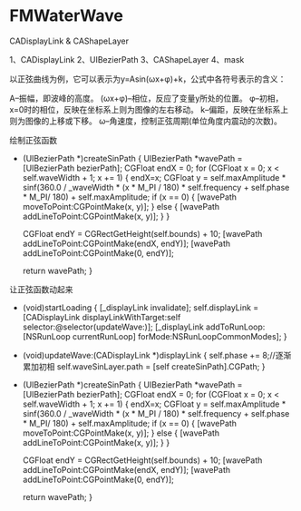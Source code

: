 # FMWaterWave
CADisplayLink &amp; CAShapeLayer 

1、CADisplayLink
2、UIBezierPath
3、CAShapeLayer
4、mask

以正弦曲线为例，它可以表示为y=Asin(ωx+φ)+k，公式中各符号表示的含义：

A–振幅，即波峰的高度。
(ωx+φ)–相位，反应了变量y所处的位置。
φ–初相，x=0时的相位，反映在坐标系上则为图像的左右移动。
k–偏距，反映在坐标系上则为图像的上移或下移。
ω–角速度，控制正弦周期(单位角度内震动的次数)。

绘制正弦函数
- (UIBezierPath *)createSinPath
{
    UIBezierPath *wavePath = [UIBezierPath bezierPath];
    CGFloat endX = 0;
    for (CGFloat x = 0; x < self.waveWidth + 1; x += 1) {
        endX=x;
        CGFloat y = self.maxAmplitude * sinf(360.0 / _waveWidth * (x  * M_PI / 180) * self.frequency + self.phase * M_PI/ 180) + self.maxAmplitude;
        if (x == 0) {
            [wavePath moveToPoint:CGPointMake(x, y)];
        } else {
            [wavePath addLineToPoint:CGPointMake(x, y)];
        }
    }

    CGFloat endY = CGRectGetHeight(self.bounds) + 10;
    [wavePath addLineToPoint:CGPointMake(endX, endY)];
    [wavePath addLineToPoint:CGPointMake(0, endY)];

    return wavePath;
}

让正弦函数动起来
- (void)startLoading
{
    [_displayLink invalidate];
    self.displayLink = [CADisplayLink displayLinkWithTarget:self
        selector:@selector(updateWave:)];
    [_displayLink addToRunLoop:[NSRunLoop currentRunLoop] forMode:NSRunLoopCommonModes];
}

- (void)updateWave:(CADisplayLink *)displayLink
{
    self.phase += 8;//逐渐累加初相
    self.waveSinLayer.path = [self createSinPath].CGPath;
}

- (UIBezierPath *)createSinPath
{
    UIBezierPath *wavePath = [UIBezierPath bezierPath];
    CGFloat endX = 0;
    for (CGFloat x = 0; x < self.waveWidth + 1; x += 1) {
        endX=x;
        CGFloat y = self.maxAmplitude * sinf(360.0 / _waveWidth * (x  * M_PI / 180) * self.frequency + self.phase * M_PI/ 180) + self.maxAmplitude;
        if (x == 0) {
            [wavePath moveToPoint:CGPointMake(x, y)];
        } else {
            [wavePath addLineToPoint:CGPointMake(x, y)];
        }
    }

    CGFloat endY = CGRectGetHeight(self.bounds) + 10;
    [wavePath addLineToPoint:CGPointMake(endX, endY)];
    [wavePath addLineToPoint:CGPointMake(0, endY)];

    return wavePath;
}
